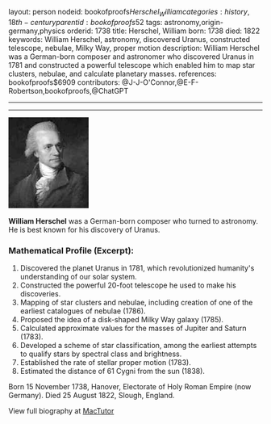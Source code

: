 layout: person
nodeid: bookofproofs$Herschel_William
categories: history,18th-century
parentid: bookofproofs$52
tags: astronomy,origin-germany,physics
orderid: 1738
title: Herschel, William
born: 1738
died: 1822
keywords: William Herschel, astronomy, discovered Uranus, constructed telescope, nebulae, Milky Way, proper motion
description: William Herschel was a German-born composer and astronomer who discovered Uranus in 1781 and constructed a powerful telescope which enabled him to map star clusters, nebulae, and calculate planetary masses.
references: bookofproofs$6909
contributors: @J-J-O'Connor,@E-F-Robertson,bookofproofs,@ChatGPT

---



---

![Herschel_William.jpg](https://github.com/bookofproofs/bookofproofs.github.io/blob/main/_sources/_assets/images/portraits/Herschel_William.jpg?raw=true)

**William Herschel** was a German-born composer who turned to astronomy. He is best known for his discovery of Uranus.

### Mathematical Profile (Excerpt):
1. Discovered the planet Uranus in 1781, which revolutionized humanity's understanding of our solar system.
2. Constructed the powerful 20-foot telescope he used to make his discoveries.
3. Mapping of star clusters and nebulae, including creation of one of the earliest catalogues of nebulae (1786).
4. Proposed the idea of a disk-shaped Milky Way galaxy (1785).
5. Calculated approximate values for the masses of Jupiter and Saturn (1783).
6. Developed a scheme of star classification, among the earliest attempts to qualify stars by spectral class and brightness.
7. Established the rate of stellar proper motion (1783).
8. Estimated the distance of 61 Cygni from the sun (1838).

Born 15 November 1738, Hanover, Electorate of Holy Roman Empire (now Germany). Died 25 August 1822, Slough, England.

View full biography at [MacTutor](https://mathshistory.st-andrews.ac.uk/Biographies/Herschel_William/)
